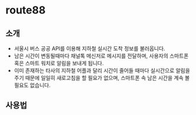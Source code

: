 # route88

## 소개
- 서울시 버스 공공 API를 이용해 지하철 실시간 도착 정보를 불러옵니다.
- 남은 시간이 변동될때마다 채널톡 메신저로 메시지를 전달하며, 사용자의 스마트폰 혹은 스마트 워치로 알림을 보내게 됩니다.
- 이미 존재하는 타사의 지하철 어플과 달리 시간이 줄어들 때마다 실시간으로 알림을 주기 때문에 일일히 새로고침을 할 필요가 없으며, 스마트폰 속 남은 시간을 계속 볼 필요도 없습니다.

## 사용법


